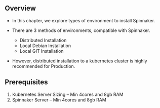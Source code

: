 ## Overview

* In this chapter, we explore types of environment to install Spinnaker.

* There are 3 methods of environments, compatible with Spinnaker.
	* Distributed Installation
	* Local Debian Installation
	* Local GIT Installation
* However, distributed installation to a kubernetes cluster is highly recommended for
Production.

## Prerequisites

1. Kubernetes Server Sizing – Min 4cores and 8gb RAM
2. Spinnaker Server – Min 4cores and 8gb RAM